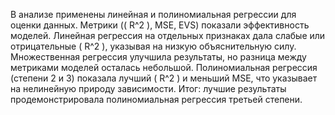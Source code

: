 В анализе применены линейная и полиномиальная регрессии для оценки данных. Метрики (\( R^2 \), MSE, EVS) показали эффективность моделей. Линейная регрессия на отдельных признаках дала слабые или отрицательные \( R^2 \), указывая на низкую объяснительную силу. Множественная регрессия улучшила результаты, но разница между метриками моделей осталась небольшой. Полиномиальная регрессия (степени 2 и 3) показала лучший \( R^2 \) и меньший MSE, что указывает на нелинейную природу зависимости. Итог: лучшие результаты продемонстрировала полиномиальная регрессия третьей степени.
